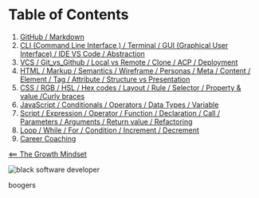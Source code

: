 # Table of Contents 
1.  [GitHub / Markdown](MarkdownSyntax.md) 
2.  [CLI (Command Line Interface ) / Terminal / GUI (Graphical User Interface) / IDE VS Code / Abstraction](CLI_Terminal_GUI_IDE_VS_Code_Abstraction.md)
3.  [VCS / Git_vs_Github / Local vs Remote / Clone / ACP / Deployment](git_vs_github_local_vs_remote_clone_commit_acp_vcs_deployment.md)
4.  [HTML / Markup / Semantics / Wireframe / Personas / Meta / Content / Element / Tag / Attribute / Structure vs Presentation ](html_markup_semantics_wireframe_personas_meta_content_element_tag_attribute_structure_vs_presentation.md)
5.  [CSS / RGB / HSL / Hex codes / Layout / Rule / Selector / Property & value /Curly braces
](style_web_pages_with_css.md)
6.  [JavaScript / Conditionals / Operators / Data Types / Variable](dynamic_web_pages_with_javascript.md)
7.  [Script / Expression / Operator / Function / Declaration / Call / Parameters / Arguments / Return value / Refactoring](programming_with_jacascript.md)
8.  [Loop / While / For / Condition / Increment / Decrement](computer_logic_and_loops.md)
9.  [Career Coaching](career_coaching.md)

[<== The Growth Mindset](README.md)

![black software developer](https://encrypted-tbn0.gstatic.com/images?q=tbn:ANd9GcSXN3sI-yI8SsGjgR8pVIautdJCcHdHoiYS0w&usqp=CAU)

boogers
